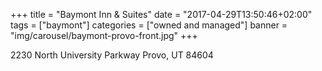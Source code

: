 +++
title = "Baymont Inn & Suites"
date = "2017-04-29T13:50:46+02:00"
tags = ["baymont"]
categories = ["owned and managed"]
banner = "img/carousel/baymont-provo-front.jpg"
+++

2230 North University Parkway
Provo, UT 84604
